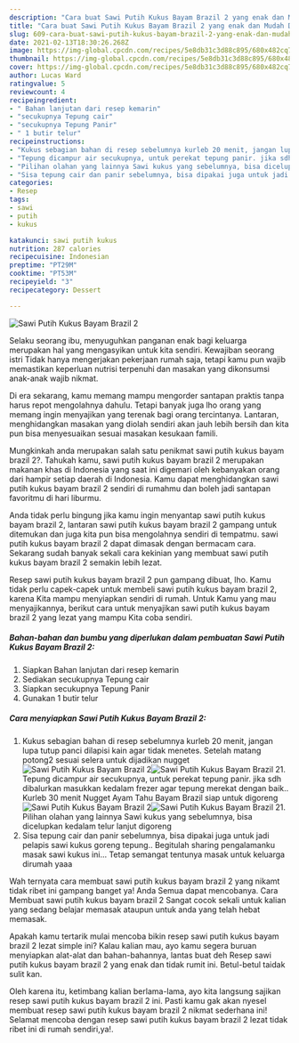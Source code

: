 ```yaml
---
description: "Cara buat Sawi Putih Kukus Bayam Brazil 2 yang enak dan Mudah Dibuat"
title: "Cara buat Sawi Putih Kukus Bayam Brazil 2 yang enak dan Mudah Dibuat"
slug: 609-cara-buat-sawi-putih-kukus-bayam-brazil-2-yang-enak-dan-mudah-dibuat
date: 2021-02-13T18:30:26.268Z
image: https://img-global.cpcdn.com/recipes/5e8db31c3d88c895/680x482cq70/sawi-putih-kukus-bayam-brazil-2-foto-resep-utama.jpg
thumbnail: https://img-global.cpcdn.com/recipes/5e8db31c3d88c895/680x482cq70/sawi-putih-kukus-bayam-brazil-2-foto-resep-utama.jpg
cover: https://img-global.cpcdn.com/recipes/5e8db31c3d88c895/680x482cq70/sawi-putih-kukus-bayam-brazil-2-foto-resep-utama.jpg
author: Lucas Ward
ratingvalue: 5
reviewcount: 4
recipeingredient:
- " Bahan lanjutan dari resep kemarin"
- "secukupnya Tepung cair"
- "secukupnya Tepung Panir"
- " 1 butir telur"
recipeinstructions:
- "Kukus sebagian bahan di resep sebelumnya kurleb 20 menit, jangan lupa tutup panci dilapisi kain agar tidak menetes. Setelah matang potong2 sesuai selera untuk dijadikan nugget"
- "Tepung dicampur air secukupnya, untuk perekat tepung panir. jika sdh dibalurkan masukkan kedalam frezer agar tepung merekat dengan baik.. Kurleb 30 menit Nugget Ayam Tahu Bayam Brazil siap untuk digoreng"
- "Pilihan olahan yang lainnya Sawi kukus yang sebelumnya, bisa dicelupkan kedalam telur lanjut digoreng"
- "Sisa tepung cair dan panir sebelumnya, bisa dipakai juga untuk jadi pelapis sawi kukus goreng tepung.. Begitulah sharing pengalamanku masak sawi kukus ini... Tetap semangat tentunya masak untuk keluarga dirumah yaaa"
categories:
- Resep
tags:
- sawi
- putih
- kukus

katakunci: sawi putih kukus 
nutrition: 287 calories
recipecuisine: Indonesian
preptime: "PT29M"
cooktime: "PT53M"
recipeyield: "3"
recipecategory: Dessert

---
```



![Sawi Putih Kukus Bayam Brazil 2](https://img-global.cpcdn.com/recipes/5e8db31c3d88c895/680x482cq70/sawi-putih-kukus-bayam-brazil-2-foto-resep-utama.jpg)

Selaku seorang ibu, menyuguhkan panganan enak bagi keluarga merupakan hal yang mengasyikan untuk kita sendiri. Kewajiban seorang istri Tidak hanya mengerjakan pekerjaan rumah saja, tetapi kamu pun wajib memastikan keperluan nutrisi terpenuhi dan masakan yang dikonsumsi anak-anak wajib nikmat.

Di era  sekarang, kamu memang mampu mengorder santapan praktis tanpa harus repot mengolahnya dahulu. Tetapi banyak juga lho orang yang memang ingin menyajikan yang terenak bagi orang tercintanya. Lantaran, menghidangkan masakan yang diolah sendiri akan jauh lebih bersih dan kita pun bisa menyesuaikan sesuai masakan kesukaan famili. 



Mungkinkah anda merupakan salah satu penikmat sawi putih kukus bayam brazil 2?. Tahukah kamu, sawi putih kukus bayam brazil 2 merupakan makanan khas di Indonesia yang saat ini digemari oleh kebanyakan orang dari hampir setiap daerah di Indonesia. Kamu dapat menghidangkan sawi putih kukus bayam brazil 2 sendiri di rumahmu dan boleh jadi santapan favoritmu di hari liburmu.

Anda tidak perlu bingung jika kamu ingin menyantap sawi putih kukus bayam brazil 2, lantaran sawi putih kukus bayam brazil 2 gampang untuk ditemukan dan juga kita pun bisa mengolahnya sendiri di tempatmu. sawi putih kukus bayam brazil 2 dapat dimasak dengan bermacam cara. Sekarang sudah banyak sekali cara kekinian yang membuat sawi putih kukus bayam brazil 2 semakin lebih lezat.

Resep sawi putih kukus bayam brazil 2 pun gampang dibuat, lho. Kamu tidak perlu capek-capek untuk membeli sawi putih kukus bayam brazil 2, karena Kita mampu menyiapkan sendiri di rumah. Untuk Kamu yang mau menyajikannya, berikut cara untuk menyajikan sawi putih kukus bayam brazil 2 yang lezat yang mampu Kita coba sendiri.

<!--inarticleads1-->

##### Bahan-bahan dan bumbu yang diperlukan dalam pembuatan Sawi Putih Kukus Bayam Brazil 2:

1. Siapkan  Bahan lanjutan dari resep kemarin
1. Sediakan secukupnya Tepung cair
1. Siapkan secukupnya Tepung Panir
1. Gunakan  1 butir telur




<!--inarticleads2-->

##### Cara menyiapkan Sawi Putih Kukus Bayam Brazil 2:

1. Kukus sebagian bahan di resep sebelumnya kurleb 20 menit, jangan lupa tutup panci dilapisi kain agar tidak menetes. Setelah matang potong2 sesuai selera untuk dijadikan nugget
<img src="https://img-global.cpcdn.com/steps/efbe7e9ac7b28db7/160x128cq70/sawi-putih-kukus-bayam-brazil-2-langkah-memasak-1-foto.jpg" alt="Sawi Putih Kukus Bayam Brazil 2"><img src="https://img-global.cpcdn.com/steps/7716b726d6d5a2f7/160x128cq70/sawi-putih-kukus-bayam-brazil-2-langkah-memasak-1-foto.jpg" alt="Sawi Putih Kukus Bayam Brazil 2">1. Tepung dicampur air secukupnya, untuk perekat tepung panir. jika sdh dibalurkan masukkan kedalam frezer agar tepung merekat dengan baik.. Kurleb 30 menit Nugget Ayam Tahu Bayam Brazil siap untuk digoreng
<img src="https://img-global.cpcdn.com/steps/389323331dd4b9b3/160x128cq70/sawi-putih-kukus-bayam-brazil-2-langkah-memasak-2-foto.jpg" alt="Sawi Putih Kukus Bayam Brazil 2"><img src="https://img-global.cpcdn.com/steps/cbf038f378459aaf/160x128cq70/sawi-putih-kukus-bayam-brazil-2-langkah-memasak-2-foto.jpg" alt="Sawi Putih Kukus Bayam Brazil 2">1. Pilihan olahan yang lainnya Sawi kukus yang sebelumnya, bisa dicelupkan kedalam telur lanjut digoreng
1. Sisa tepung cair dan panir sebelumnya, bisa dipakai juga untuk jadi pelapis sawi kukus goreng tepung.. Begitulah sharing pengalamanku masak sawi kukus ini... Tetap semangat tentunya masak untuk keluarga dirumah yaaa




Wah ternyata cara membuat sawi putih kukus bayam brazil 2 yang nikamt tidak ribet ini gampang banget ya! Anda Semua dapat mencobanya. Cara Membuat sawi putih kukus bayam brazil 2 Sangat cocok sekali untuk kalian yang sedang belajar memasak ataupun untuk anda yang telah hebat memasak.

Apakah kamu tertarik mulai mencoba bikin resep sawi putih kukus bayam brazil 2 lezat simple ini? Kalau kalian mau, ayo kamu segera buruan menyiapkan alat-alat dan bahan-bahannya, lantas buat deh Resep sawi putih kukus bayam brazil 2 yang enak dan tidak rumit ini. Betul-betul taidak sulit kan. 

Oleh karena itu, ketimbang kalian berlama-lama, ayo kita langsung sajikan resep sawi putih kukus bayam brazil 2 ini. Pasti kamu gak akan nyesel membuat resep sawi putih kukus bayam brazil 2 nikmat sederhana ini! Selamat mencoba dengan resep sawi putih kukus bayam brazil 2 lezat tidak ribet ini di rumah sendiri,ya!.

